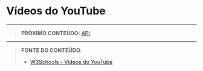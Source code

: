 # Vídeos do YouTube






***

> **PRÓXIMO CONTEÚDO:** [API](/conteudo/13-api)

***


> **FONTE DO CONTEÚDO**:
>
> - [W3Schools - Vídeos do YouTube](https://www.w3schools.com/html/html_youtube.asp)